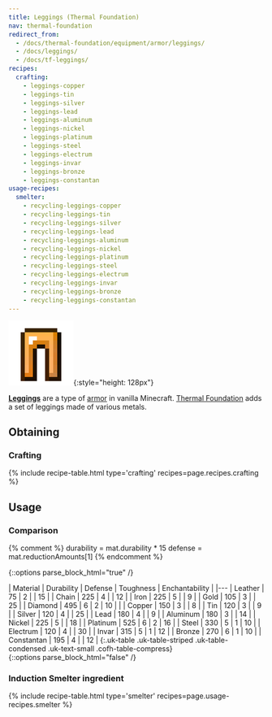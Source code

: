 ```yaml
---
title: Leggings (Thermal Foundation)
nav: thermal-foundation
redirect_from:
  - /docs/thermal-foundation/equipment/armor/leggings/
  - /docs/leggings/
  - /docs/tf-leggings/
recipes:
  crafting:
    - leggings-copper
    - leggings-tin
    - leggings-silver
    - leggings-lead
    - leggings-aluminum
    - leggings-nickel
    - leggings-platinum
    - leggings-steel
    - leggings-electrum
    - leggings-invar
    - leggings-bronze
    - leggings-constantan
usage-recipes:
  smelter:
    - recycling-leggings-copper
    - recycling-leggings-tin
    - recycling-leggings-silver
    - recycling-leggings-lead
    - recycling-leggings-aluminum
    - recycling-leggings-nickel
    - recycling-leggings-platinum
    - recycling-leggings-steel
    - recycling-leggings-electrum
    - recycling-leggings-invar
    - recycling-leggings-bronze
    - recycling-leggings-constantan
---
```


![Leggings](/assets/images/thermal-foundation/leggings.gif){:style="height: 128px"}


**[Leggings](https://minecraft.gamepedia.com/Leggings)** are a type of
[armor](https://minecraft.gamepedia.com/Armor) in vanilla Minecraft. [Thermal
Foundation](/docs/thermal-foundation/) adds a set of leggings made of various
metals.


Obtaining
---------

### Crafting
{% include recipe-table.html type='crafting' recipes=page.recipes.crafting %}


Usage
-----

### Comparison
{% comment %}
durability = mat.durability * 15
defense = mat.reductionAmounts[1]
{% endcomment %}

{::options parse_block_html="true" /}
<div class="uk-overflow-container">
| Material | Durability | Defense | Toughness | Enchantability |
|---
| Leather | 75 | 2 | | 15 |
| Chain | 225 | 4 | | 12 |
| Iron | 225 | 5 | | 9 |
| Gold | 105 | 3 | | 25 |
| Diamond | 495 | 6 | 2 | 10 |
|
| Copper | 150 | 3 | | 8 |
| Tin | 120 | 3 | | 9 |
| Silver | 120 | 4 | | 25 |
| Lead | 180 | 4 | | 9 |
| Aluminum | 180 | 3 | | 14 |
| Nickel | 225 | 5 | | 18 |
| Platinum | 525 | 6 | 2 | 16 |
| Steel | 330 | 5 | 1 | 10 |
| Electrum | 120 | 4 | | 30 |
| Invar | 315 | 5 | 1 | 12 |
| Bronze | 270 | 6 | 1 | 10 |
| Constantan | 195 | 4 | | 12 |
{:.uk-table .uk-table-striped .uk-table-condensed .uk-text-small .cofh-table-compress}
</div>
{::options parse_block_html="false" /}

### Induction Smelter ingredient
{% include recipe-table.html type='smelter' recipes=page.usage-recipes.smelter %}

